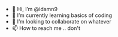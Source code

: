 - 👋 Hi, I’m @idamn9
- 🌱 I’m currently learning basics of coding
- 💞️ I’m looking to collaborate on whatever
- 📫 How to reach me .. don't

<!---
idamn9/idamn9 is a ✨ special ✨ repository because its `README.md` (this file) appears on your GitHub profile.
You can click the Preview link to take a look at your changes.
--->
